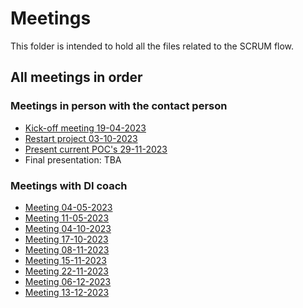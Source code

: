 # Meetings

This folder is intended to hold all the files related to the SCRUM flow.  

## All meetings in order

### Meetings in person with the contact person
* [Kick-off meeting 19-04-2023](./kick-off-meeting-on-location-19-04-2023.md)
* [Restart project 03-10-2023](./meeting-on-location-03-10-2023.md)
* [Present current POC's 29-11-2023](./meeting-on-location-29-11-23.md)
* Final presentation: TBA

### Meetings with DI coach
* [Meeting 04-05-2023](./meeting-coach-04-05-2023.md)
* [Meeting 11-05-2023](./meeting-coach-11-05-2023.md)
* [Meeting 04-10-2023](./meeting-coach-04-10-23.md)
* [Meeting 17-10-2023](./meeting-coach-17-10-23.md)
* [Meeting 08-11-2023](./meeting-coach-08-11-2023.md)
* [Meeting 15-11-2023](./meeting-coach-15-11-2023.md)
* [Meeting 22-11-2023](./meeting-coach-22-11-2023.md)
* [Meeting 06-12-2023](./meeting-coach-06-12-2023.md)
* [Meeting 13-12-2023](./meeting-coach-13-12-2023.md)
